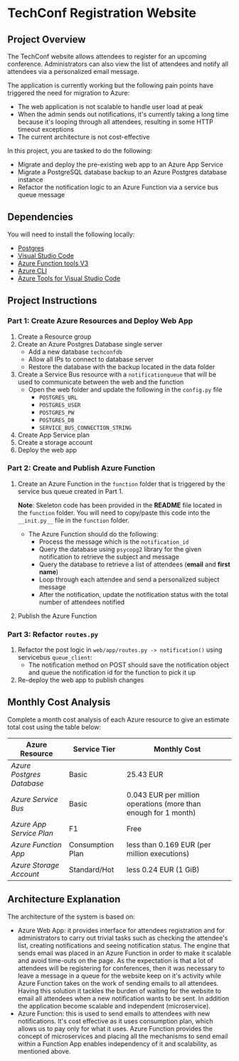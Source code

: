 # TechConf Registration Website

## Project Overview
The TechConf website allows attendees to register for an upcoming conference. Administrators can also view the list of attendees and notify all attendees via a personalized email message.

The application is currently working but the following pain points have triggered the need for migration to Azure:
 - The web application is not scalable to handle user load at peak
 - When the admin sends out notifications, it's currently taking a long time because it's looping through all attendees, resulting in some HTTP timeout exceptions
 - The current architecture is not cost-effective 

In this project, you are tasked to do the following:
- Migrate and deploy the pre-existing web app to an Azure App Service
- Migrate a PostgreSQL database backup to an Azure Postgres database instance
- Refactor the notification logic to an Azure Function via a service bus queue message

## Dependencies

You will need to install the following locally:
- [Postgres](https://www.postgresql.org/download/)
- [Visual Studio Code](https://code.visualstudio.com/download)
- [Azure Function tools V3](https://docs.microsoft.com/en-us/azure/azure-functions/functions-run-local?tabs=windows%2Ccsharp%2Cbash#install-the-azure-functions-core-tools)
- [Azure CLI](https://docs.microsoft.com/en-us/cli/azure/install-azure-cli?view=azure-cli-latest)
- [Azure Tools for Visual Studio Code](https://marketplace.visualstudio.com/items?itemName=ms-vscode.vscode-node-azure-pack)

## Project Instructions

### Part 1: Create Azure Resources and Deploy Web App
1. Create a Resource group
2. Create an Azure Postgres Database single server
   - Add a new database `techconfdb`
   - Allow all IPs to connect to database server
   - Restore the database with the backup located in the data folder
3. Create a Service Bus resource with a `notificationqueue` that will be used to communicate between the web and the function
   - Open the web folder and update the following in the `config.py` file
      - `POSTGRES_URL`
      - `POSTGRES_USER`
      - `POSTGRES_PW`
      - `POSTGRES_DB`
      - `SERVICE_BUS_CONNECTION_STRING`
4. Create App Service plan
5. Create a storage account
6. Deploy the web app

### Part 2: Create and Publish Azure Function
1. Create an Azure Function in the `function` folder that is triggered by the service bus queue created in Part 1.

      **Note**: Skeleton code has been provided in the **README** file located in the `function` folder. You will need to copy/paste this code into the `__init.py__` file in the `function` folder.
      - The Azure Function should do the following:
         - Process the message which is the `notification_id`
         - Query the database using `psycopg2` library for the given notification to retrieve the subject and message
         - Query the database to retrieve a list of attendees (**email** and **first name**)
         - Loop through each attendee and send a personalized subject message
         - After the notification, update the notification status with the total number of attendees notified
2. Publish the Azure Function

### Part 3: Refactor `routes.py`
1. Refactor the post logic in `web/app/routes.py -> notification()` using servicebus `queue_client`:
   - The notification method on POST should save the notification object and queue the notification id for the function to pick it up
2. Re-deploy the web app to publish changes

## Monthly Cost Analysis
Complete a month cost analysis of each Azure resource to give an estimate total cost using the table below:

| Azure Resource | Service Tier | Monthly Cost |
| -------------- | ------------ | ------------ |
| *Azure Postgres Database* | Basic    |    25.43 EUR          |
| *Azure Service Bus*   |     Basic    |    0.043 EUR per million operations   (more than enough for 1 month) |
| *Azure App Service Plan*   |  F1        |         Free     |
| *Azure Function App* | Consumption Plan|  less than 0.169 EUR (per million executions)            |
| *Azure Storage Account* | Standard/Hot |   less 0.24 EUR  (1 GiB)         |


## Architecture Explanation
The architecture of the system is based on:
- Azure Web App: it provides interface for attendees registration and for administrators to carry out trivial tasks such as checking the attendee's list,
creating notifications and seeing notification status. The engine that sends email was placed in an Azure Function in order to make it scalable and avoid time-outs on the page.
As the expectation is that a lot of attendees will be registering for conferences, then it was necessary to leave a message in a queue for the website keep on it's activity while 
Azure Function takes on the work of sending emails to all attendees. 
Having this solution it tackles the burden of waiting for the website to email all attendees when a new notification wants to be sent. 
In addition the application become scalable and independent (microservice).
- Azure Function: this is used to send emails to attendees with new notifications. It's cost effective as it uses consumption plan, which allows us to 
pay only for what it uses. Azure Function provides the concept of microservices and placing all the mechanisms to send email within
a Function App enables independency of it and scalability, as mentioned above.

   
   
